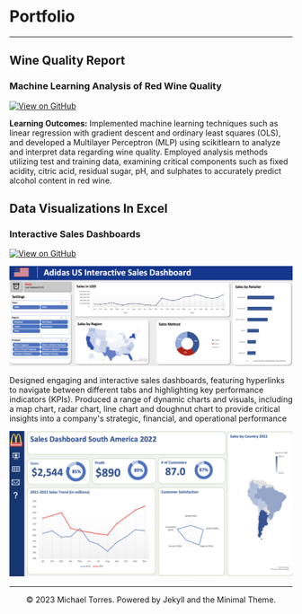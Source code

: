 # Portfolio
---
## Wine Quality Report

### Machine Learning Analysis of Red Wine Quality

[![View on GitHub](https://img.shields.io/badge/GitHub-View_on_GitHub-blue?logo=GitHub)](https://github.com/Michael96Torres/Machine-Learning/blob/main/Linear%20Regression%20and%20Ordinary%20Least%20Squares/WineQuality_LinearRegression_OLS.ipynb)

**Learning Outcomes:** Implemented machine learning techniques such as linear regression with gradient descent and ordinary least squares (OLS), and developed a Multilayer Perceptron (MLP) using scikitlearn to analyze and interpret data regarding wine quality.  Employed analysis methods utilizing test and training data, examining critical components such as fixed acidity, citric acid, residual sugar, pH, and sulphates to accurately predict alcohol content in red wine.


## Data Visualizations In Excel

### Interactive Sales Dashboards

[![View on GitHub](https://img.shields.io/badge/GitHub-View_on_GitHub-blue?logo=GitHub)](https://github.com/Michael96Torres/Data-Visualizations)

<center><img src="images/interactive_dashboard.png"/></center>

Designed engaging and interactive sales dashboards, featuring hyperlinks to navigate between different tabs and highlighting key performance indicators (KPIs).
Produced a range of dynamic charts and visuals, including a map chart, radar chart, line
chart and doughnut chart to provide critical insights into a company's strategic, financial,
and operational performance

<center><img src="images/customer_sales.png"/></center>

---
<center>© 2023 Michael Torres. Powered by Jekyll and the Minimal Theme.</center>
